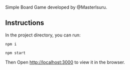 Simple Board Game developed by @MasterIsuru.

## Instructions

In the project directory, you can run:

`npm i`

`npm start`

Then Open [http://localhost:3000](http://localhost:3000) to view it in the browser.
